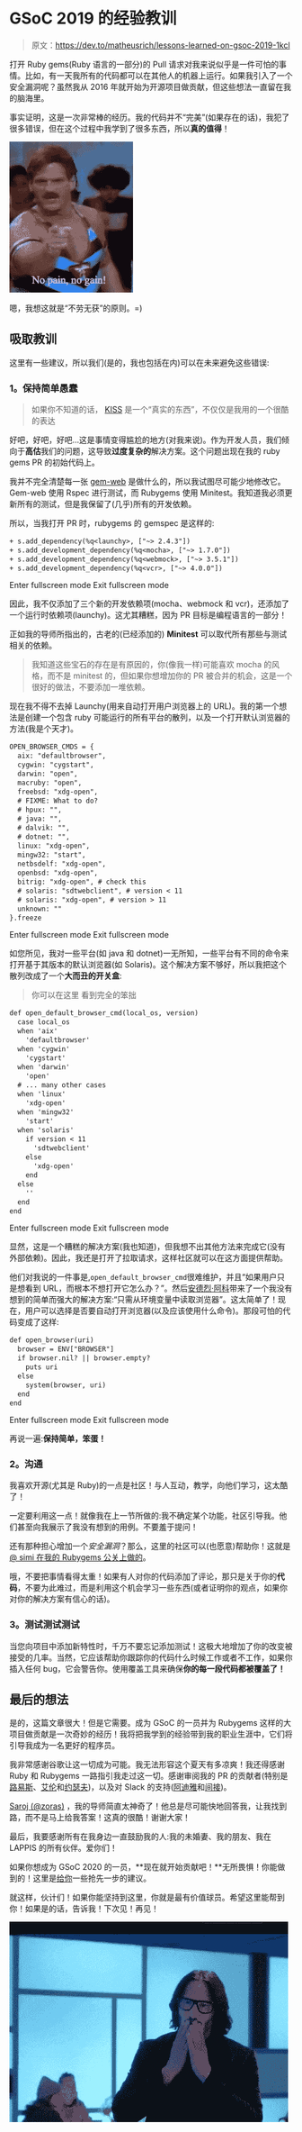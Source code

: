 # GSoC 2019 的经验教训

> 原文：<https://dev.to/matheusrich/lessons-learned-on-gsoc-2019-1kcl>

打开 Ruby gems(Ruby 语言的一部分)的 Pull 请求对我来说似乎是一件可怕的事情。比如，有一天我所有的代码都可以在其他人的机器上运行。如果我引入了一个安全漏洞呢？虽然我从 2016 年就开始为开源项目做贡献，但这些想法一直留在我的脑海里。

事实证明，这是一次非常棒的经历。我的代码并不“完美”(如果存在的话)，我犯了很多错误，但在这个过程中我学到了很多东西，所以**真的值得**！

[![](img/a361b33919c25f328755a64104e5e98a.png)](https://res.cloudinary.com/practicaldev/image/fetch/s--CwHehVXt--/c_limit%2Cf_auto%2Cfl_progressive%2Cq_66%2Cw_880/http://matheusrich.github.io/assets/img/no-pain-no-gain.gif)

嗯，我想这就是“不劳无获”的原则。=)

## 吸取教训

这里有一些建议，所以我们(是的，我也包括在内)可以在未来避免这些错误:

### 1。保持简单愚蠢

> 如果你不知道的话， [KISS](https://en.wikipedia.org/wiki/KISS_principle) 是一个“真实的东西”，不仅仅是我用的一个很酷的表达

好吧，好吧，好吧…这是事情变得尴尬的地方(对我来说)。作为开发人员，我们倾向于**高估**我们的问题，这导致**过度复杂的**解决方案。这个问题出现在我的 ruby gems PR 的初始代码上。

我并不完全清楚每一张 [gem-web](https://github.com/bitboxer/gem-web/) 是做什么的，所以我试图尽可能少地修改它。Gem-web 使用 Rspec 进行测试，而 Rubygems 使用 Minitest。我知道我必须更新所有的测试，但是我保留了(几乎)所有的开发依赖。

所以，当我打开 PR 时，rubygems 的 gemspec 是这样的:

```
+ s.add_dependency(%q<launchy>, ["~> 2.4.3"])
+ s.add_development_dependency(%q<mocha>, ["~> 1.7.0"])
+ s.add_development_dependency(%q<webmock>, ["~> 3.5.1"])
+ s.add_development_dependency(%q<vcr>, ["~> 4.0.0"]) 
```

Enter fullscreen mode Exit fullscreen mode

因此，我不仅添加了三个新的开发依赖项(mocha、webmock 和 vcr)，还添加了一个运行时依赖项(launchy)。这尤其糟糕，因为 PR 目标是编程语言的一部分！

正如我的导师所指出的，古老的(已经添加的) **Minitest** 可以取代所有那些与测试相关的依赖。

> 我知道这些宝石的存在是有原因的，你(像我一样)可能喜欢 mocha 的风格，而不是 minitest 的，但如果你想增加你的 PR 被合并的机会，这是一个很好的做法，不要添加一堆依赖。

现在我不得不去掉 Launchy(用来自动打开用户浏览器上的 URL)。我的第一个想法是创建一个包含 ruby 可能运行的所有平台的散列，以及一个打开默认浏览器的方法(我是个天才)。

```
OPEN_BROWSER_CMDS = {
  aix: "defaultbrowser",
  cygwin: "cygstart",
  darwin: "open",
  macruby: "open",
  freebsd: "xdg-open",
  # FIXME: What to do?
  # hpux: "",
  # java: "",
  # dalvik: "",
  # dotnet: "",
  linux: "xdg-open",
  mingw32: "start",
  netbsdelf: "xdg-open",
  openbsd: "xdg-open",
  bitrig: "xdg-open", # check this
  # solaris: "sdtwebclient", # version < 11
  # solaris: "xdg-open", # version > 11
  unknown: ""
}.freeze 
```

Enter fullscreen mode Exit fullscreen mode

如您所见，我对一些平台(如 java 和 dotnet)一无所知，一些平台有不同的命令来打开基于其版本的默认浏览器(如 Solaris)。这个解决方案不够好，所以我把这个散列改成了一个**大而丑的开关盒**:

> 你可以在这里
> 看到完全的笨拙

```
def open_default_browser_cmd(local_os, version)
  case local_os
  when 'aix'
    'defaultbrowser'
  when 'cygwin'
    'cygstart'
  when 'darwin'
    'open'
  # ... many other cases
  when 'linux'
    'xdg-open'
  when 'mingw32'
    'start'
  when 'solaris'
    if version < 11
      'sdtwebclient'
    else
      'xdg-open'
    end
  else
    ''
  end
end 
```

Enter fullscreen mode Exit fullscreen mode

显然，这是一个糟糕的解决方案(我也知道)，但我想不出其他方法来完成它(没有外部依赖)。因此，我还是打开了拉取请求，这样社区就可以在这方面提供帮助。

他们对我说的一件事是,`open_default_browser_cmd`很难维护，并且“如果用户只是想看到 URL，而根本不想打开它怎么办？”。然后[安德烈·阿科](https://github.com/rubygems/rubygems/pull/2835#issuecomment-512542718)带来了一个我没有想到的简单而强大的解决方案:“只需从环境变量中读取浏览器”。这太简单了！现在，用户可以选择是否要自动打开浏览器(以及应该使用什么命令)。那段可怕的代码变成了这样:

```
def open_browser(uri)
  browser = ENV["BROWSER"]
  if browser.nil? || browser.empty?
    puts uri
  else
    system(browser, uri)
  end
end 
```

Enter fullscreen mode Exit fullscreen mode

再说一遍:**保持简单，笨蛋！**

### 2。沟通

我喜欢开源(尤其是 Ruby)的一点是社区！与人互动，教学，向他们学习，这太酷了！

一定要利用这一点！就像我在上一节所做的:我不确定某个功能，社区引导我。他们甚至向我展示了我没有想到的用例。不要羞于提问！

还有那种担心增加一个*安全漏洞*？那么，这里的社区可以(也愿意)帮助你！这就是[@ simi 在我的 Rubygems 公关上做的](https://github.com/simi)。

哦，不要把事情看得太重！如果有人对你的代码添加了评论，那只是关于你的**代码**，不要为此难过，而是利用这个机会学习一些东西(或者证明你的观点，如果你对你的解决方案有信心的话)。

### 3。测试测试测试

当您向项目中添加新特性时，千万不要忘记添加测试！这极大地增加了你的改变被接受的几率。当然，它应该帮助你跟踪你的代码什么时候工作或者不工作，如果你插入任何 bug，它会警告你。使用覆盖工具来确保**你的每一段代码都被覆盖了！**

## 最后的想法

是的，这篇文章很大！但是它需要。成为 GSoC 的一员并为 Rubygems 这样的大项目做贡献是一次奇妙的经历！我将把我学到的经验带到我的职业生涯中，它们将引导我成为一名更好的程序员。

我非常感谢谷歌让这一切成为可能。我无法形容这个夏天有多凉爽！我还得感谢 Ruby 和 Rubygems 一路指引我走过这一切。感谢审阅我的 PR 的贡献者(特别是[路易斯](https://github.com/bronzdoc)、[艾伦](https://github.com/duckinator)和[约瑟夫](https://github.com/simi))，以及对 Slack 的支持([阿迪雅](https://github.com/sonalkr132)和[间接](https://github.com/indirect))。

[Saroj (@zoras)](http://github.com/zoras) ，我的导师简直太神奇了！他总是尽可能快地回答我，让我找到路，而不是马上给我答案！这真的很酷！谢谢大家！

最后，我要感谢所有在我身边一直鼓励我的人:我的未婚妻、我的朋友、我在 LAPPIS 的所有伙伴。爱你们！

如果你想成为 GSoC 2020 的一员，**现在就开始贡献吧！**无所畏惧！你能做到的！这里是[给你](https://dev.to/me-and-gsoc/)一些抢先一步的建议。

就这样，伙计们！如果你能坚持到这里，你就是最有价值球员。希望这里能帮到你！如果是的话，告诉我！下次见！再见！

[![](img/daf747e2c353248272edaaa93d9285c9.png)](https://res.cloudinary.com/practicaldev/image/fetch/s--MIClSUtL--/c_limit%2Cf_auto%2Cfl_progressive%2Cq_66%2Cw_880/http://matheusrich.github.io/assets/img/thanks.gif)